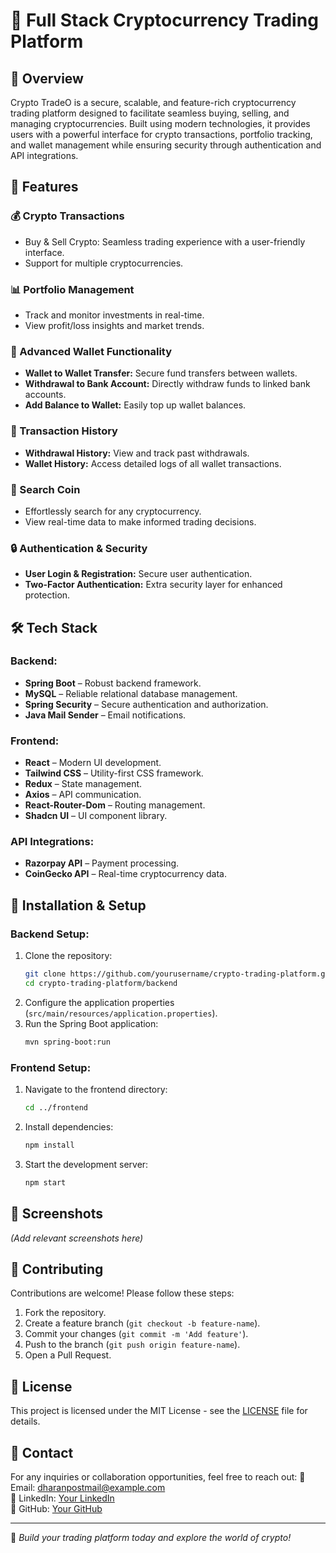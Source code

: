# 🚀 Full Stack Cryptocurrency Trading Platform

## 📌 Overview
Crypto TradeO is a secure, scalable, and feature-rich cryptocurrency trading platform designed to facilitate seamless buying, selling, and managing cryptocurrencies. Built using modern technologies, it provides users with a powerful interface for crypto transactions, portfolio tracking, and wallet management while ensuring security through authentication and API integrations.

## 🎯 Features

### 💰 Crypto Transactions
- Buy & Sell Crypto: Seamless trading experience with a user-friendly interface.
- Support for multiple cryptocurrencies.

### 📊 Portfolio Management
- Track and monitor investments in real-time.
- View profit/loss insights and market trends.

### 🔐 Advanced Wallet Functionality
- **Wallet to Wallet Transfer:** Secure fund transfers between wallets.
- **Withdrawal to Bank Account:** Directly withdraw funds to linked bank accounts.
- **Add Balance to Wallet:** Easily top up wallet balances.

### 📜 Transaction History
- **Withdrawal History:** View and track past withdrawals.
- **Wallet History:** Access detailed logs of all wallet transactions.

### 🔎 Search Coin
- Effortlessly search for any cryptocurrency.
- View real-time data to make informed trading decisions.

### 🔒 Authentication & Security
- **User Login & Registration:** Secure user authentication.
- **Two-Factor Authentication:** Extra security layer for enhanced protection.

## 🛠️ Tech Stack

### Backend:
- **Spring Boot** – Robust backend framework.
- **MySQL** – Reliable relational database management.
- **Spring Security** – Secure authentication and authorization.
- **Java Mail Sender** – Email notifications.

### Frontend:
- **React** – Modern UI development.
- **Tailwind CSS** – Utility-first CSS framework.
- **Redux** – State management.
- **Axios** – API communication.
- **React-Router-Dom** – Routing management.
- **Shadcn UI** – UI component library.

### API Integrations:
- **Razorpay API** – Payment processing.
- **CoinGecko API** – Real-time cryptocurrency data.

## 🚀 Installation & Setup

### Backend Setup:
1. Clone the repository:
   ```sh
   git clone https://github.com/yourusername/crypto-trading-platform.git
   cd crypto-trading-platform/backend
   ```
2. Configure the application properties (`src/main/resources/application.properties`).
3. Run the Spring Boot application:
   ```sh
   mvn spring-boot:run
   ```

### Frontend Setup:
1. Navigate to the frontend directory:
   ```sh
   cd ../frontend
   ```
2. Install dependencies:
   ```sh
   npm install
   ```
3. Start the development server:
   ```sh
   npm start
   ```

## 📸 Screenshots
*(Add relevant screenshots here)*

## 📌 Contributing
Contributions are welcome! Please follow these steps:
1. Fork the repository.
2. Create a feature branch (`git checkout -b feature-name`).
3. Commit your changes (`git commit -m 'Add feature'`).
4. Push to the branch (`git push origin feature-name`).
5. Open a Pull Request.

## 📄 License
This project is licensed under the MIT License - see the [LICENSE](LICENSE) file for details.

## 💬 Contact
For any inquiries or collaboration opportunities, feel free to reach out:
📧 Email: dharanpostmail@example.com  
🔗 LinkedIn: [Your LinkedIn](https://www.linkedin.com/in/thulasidharan-p/)  
📂 GitHub: [Your GitHub](https://github.com/dharan-sdc)

---
🚀 *Build your trading platform today and explore the world of crypto!*
